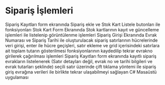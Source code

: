 
# Sipariş İşlemleri

Sipariş Kayıtları form ekranında Sipariş ekle ve Stok Kart Listele butonları ile fonksiyonları     Stok Kart Form Ekranında Stok kartlarının kayıt ve güncelleme işlemleri ile listelenip görüntülenme işlemleri     Sipariş Girişi Ekranında Evrak Numarası ve Sipariş Tarihi ile oluşturulacak sipariş satırlarının hücrelerinde veri girişi, enter ile hücre geçişleri, satır ekleme ve grid içerisindeki satırlara ait toplam tutarın gösterilmesi fonksiyonlarının kaydedilip tekrar evrakno girilerek çağırılması işlemleri     Sipariş Kayıtları form ekranında kayıtlı sipariş evrakların listelenerek (Satır detayları değil, evrak no ve tarihi bilgileri ve evrak tutarları şeklinde) seçili satır üzerinde çift tıklama yöntemi ile sipariş giriş evrağına verileri ile birlikte tekrar ulaşabilmeyi  sağlayan  C# Masaüstü uygulaması
